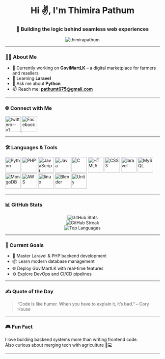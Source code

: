 <h1 align="center">Hi ✌, I'm Thimira Pathum</h1>
<h3 align="center">🤖 Building the logic behind seamless web experiences</h3>

<p align="center">
  <img src="https://komarev.com/ghpvc/?username=thimirapathum&label=Profile%20views&color=0e75b6&style=flat" alt="thimirapathum" />
</p>

---

### 🧑‍💻 About Me

- 🔭 Currently working on **GoviMartLK** – a digital marketplace for farmers and resellers  
- 🌱 Learning **Laravel**  
- 💬 Ask me about **Python**  
- 📫 Reach me: **pathumt675@gmail.com**

---

### 🌐 Connect with Me

<p align="left">
  <a href="https://twitter.com/pathumkasthuri2" target="_blank">
    <img width="50" height="50" src="https://img.icons8.com/ios-filled/50/twitterx--v1.png" alt="twitterx--v1"/>
  </a>
  
  <a href="https://fb.com/thimira.pathum.2025" target="_blank">
    <img src="https://img.icons8.com/fluency/48/facebook-new.png" width="50" alt="Facebook"/>
    
  </a>
</p>

---

### 🛠️ Languages & Tools

<p>
  <img src="https://www.svgrepo.com/download/452091/python.svg" width="50" alt="Python"/>
  <img src="https://www.svgrepo.com/download/452088/php.svg" width="50" alt="PHP"/>
  <img src="https://www.svgrepo.com/download/349419/javascript.svg" width="50" alt="JavaScript"/>
  <img src="https://www.svgrepo.com/download/303388/java-4-logo.svg" width="50" alt="Java"/>
  <img src="https://cdn.jsdelivr.net/gh/devicons/devicon/icons/c/c-original.svg" width="50" alt="C"/>


  <img src="https://cdn.jsdelivr.net/gh/devicons/devicon/icons/html5/html5-original-wordmark.svg" width="50" alt="HTML5"/>
  <img src="https://cdn.jsdelivr.net/gh/devicons/devicon/icons/css3/css3-original-wordmark.svg" width="50" alt="CSS3"/>




  
  <img width="50" height="50" src="https://img.icons8.com/nolan/64/laravel.png" alt="laravel"/>


  <img src="https://cdn.jsdelivr.net/gh/devicons/devicon/icons/mysql/mysql-original-wordmark.svg" width="50" alt="MySQL"/>
  <img src="https://cdn.jsdelivr.net/gh/devicons/devicon/icons/mongodb/mongodb-original-wordmark.svg" width="50" alt="MongoDB"/>

  <img src="https://cdn.jsdelivr.net/gh/devicons/devicon/icons/amazonwebservices/amazonwebservices-original-wordmark.svg" width="50" alt="AWS"/>


<img width="50" height="50" src="https://img.icons8.com/color/50/linux.png" alt="linux"/>
  <img src="https://cdn.jsdelivr.net/gh/devicons/devicon/icons/blender/blender-original.svg" width="50" alt="Blender"/>
  <img src="https://www.vectorlogo.zone/logos/unity3d/unity3d-icon.svg" width="50" alt="Unity"/>
</p>

---

### 📊 GitHub Stats

<p align="center">
  <img src="https://github-readme-stats.vercel.app/api?username=thimirapathum&show_icons=true&theme=tokyonight" alt="GitHub Stats"/>
  <br>
  <img src="https://github-readme-streak-stats.herokuapp.com/?user=thimirapathum&theme=tokyonight" alt="GitHub Streak"/>
  <br>
  <img src="https://github-readme-stats.vercel.app/api/top-langs/?username=thimirapathum&layout=compact&theme=tokyonight" alt="Top Languages"/>
</p>

---

### 🎯 Current Goals

- 🌿 Master Laravel & PHP backend development  
- 📦 Learn modern database management  
- 🌐 Deploy GoviMartLK with real-time features  
- ⚙️ Explore DevOps and CI/CD pipelines  

---

### ✍️ Quote of the Day

> “Code is like humor. When you have to explain it, it’s bad.” – Cory House

---

### 🎮 Fun Fact

I love building backend systems more than writing frontend code.  
Also curious about merging tech with agriculture 🌾💻

---

